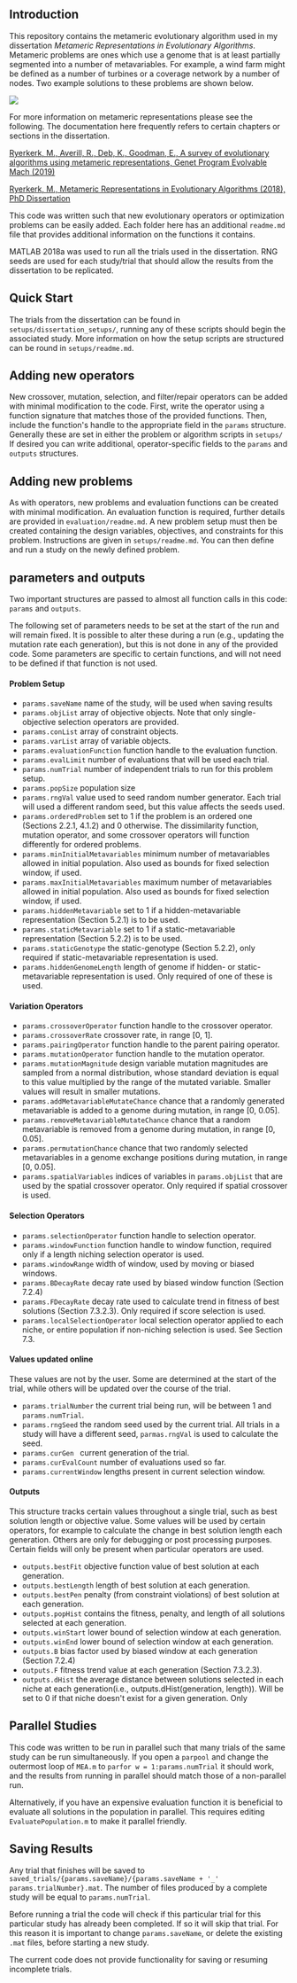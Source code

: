 ## Introduction
This repository contains the metameric evolutionary algorithm used in my dissertation *Metameric Representations in Evolutionary Algorithms*. Metameric problems are ones which use a genome that is at least partially segmented into a number of metavariables. For example, a wind farm might be defined as a number of turbines or a coverage network by a number of nodes. Two example solutions to these problems are shown below. 

![](https://raw.githubusercontent.com/ryerkerk/metameric/master/metameric_examples.png)

For more information on metameric representations please see the following. The documentation here frequently refers to certain chapters or sections in the dissertation.

[Ryerkerk, M., Averill, R., Deb, K., Goodman, E., A survey of evolutionary algorithms using metameric representations, Genet Program Evolvable Mach (2019)](https://rdcu.be/bG8cM)

[Ryerkerk, M., Metameric Representations in Evolutionary Algorithms (2018), PhD Dissertation](https://www.researchgate.net/publication/333175589_Metameric_Representations_in_Evolutionary_Algorithms?_sg=tEIMxCJ3EVZ3MVGZSsZA27tUocu-sEBdWfkhra9KcglSZB7ady_RTt59_QJOQyiaAcNw7YCHXJ203w.O4EjU6kG8v_ghl6FYR5CDeMsTKPIMv550NqgNQJCArO4j2R9_1YR1ED3qFo6yB67pOkm_ck4Z9ZPlcU1w_mcbA&_sgd%5Bnc%5D=0&_sgd%5Bncwor%5D=0)

This code was written such that new evolutionary operators or optimization problems can be easily added. Each folder here has an additional `readme.md` file that provides additional information on the functions it contains.

MATLAB 2018a was used to run all the trials used in the dissertation. RNG seeds are used for each study/trial that should allow the results from the dissertation to be replicated.

## Quick Start

The trials from the dissertation can be found in `setups/dissertation_setups/`, running any of these scripts should begin the associated study. More information on how the setup scripts are structured can be round in `setups/readme.md`. 

 

## Adding new operators

New crossover, mutation, selection, and filter/repair operators can be added with minimal modification to the code. First, write the operator using a function signature that matches those of the provided functions. Then, include the function's handle to the appropriate field in the `params` structure. Generally these are set in either the problem or algorithm scripts in `setups/` If desired you can write additional, operator-specific fields to the `params` and `outputs` structures. 

## Adding new problems

As with operators, new problems and evaluation functions can be created with minimal modification. An evaluation function is required, further details are provided in `evaluation/readme.md`. A new problem setup must then be created containing the design variables, objectives, and constraints for this problem. Instructions are given in `setups/readme.md`. You can then define and run a study on the newly defined problem. 

## parameters and outputs
Two important structures are passed to almost all function calls in this code: `params` and `outputs`. 

The following set of parameters needs to be set at the start of the run and will remain fixed. It is possible to alter these during a run (e.g., updating the mutation rate each generation), but this is not done in any of the provided code. Some parameters are specific to certain functions, and will not need to be defined if that function is not used.

#### Problem Setup
- `params.saveName` name of the study, will be used when saving results
- `params.objList` array of objective objects. Note that only single-objective selection operators are provided.
- `params.conList` array of constraint objects.
- `params.varList` array of variable objects.
- `params.evaluationFunction` function handle to the evaluation function.
- `params.evalLimit` number of evaluations that will be used each trial.
- `params.numTrial` number of independent trials to run for this problem setup.
- `params.popSize` population size
- `params.rngVal` value used to seed random number generator. Each trial will used a different random seed, but this value affects the seeds used.
- `params.orderedProblem` set to 1 if the problem is an ordered one (Sections 2.2.1, 4.1.2) and 0 otherwise. The dissimilarity function, mutation operator, and some crossover operators will function differently for ordered problems.
- `params.minInitialMetavariables` minimum number of metavariables allowed in initial population. Also used as bounds for fixed selection window, if used.
- `params.maxInitialMetavariables` maximum number of metavariables allowed in initial population. Also used as bounds for fixed selection window, if used.
- `params.hiddenMetavariable` set to 1 if a hidden-metavariable representation (Section 5.2.1) is to be used. 
- `params.staticMetavariable` set to 1 if a static-metavariable representation (Section 5.2.2) is to be used.
- `params.staticGenotype` the static-genotype (Section 5.2.2), only required if static-metavariable representation is used.
- `params.hiddenGenomeLength` length of genome if hidden- or static-metavariable representation is used. Only required of one of these is used.

#### Variation Operators
- `params.crossoverOperator` function handle to the crossover operator.
- `params.crossoverRate` crossover rate, in range [0, 1].
- `params.pairingOperator` function handle to the parent pairing operator.
- `params.mutationOperator` function handle to the mutation operator.
- `params.mutationMagnitude` design variable mutation magnitudes are sampled from a normal distribution, whose standard deviation is equal to this value multiplied by the range of the mutated variable. Smaller values will result in smaller mutations.  
- `params.addMetavariableMutateChance` chance that a randomly generated metavariable is added to a genome during mutation, in range [0, 0.05].
- `params.removeMetavariableMutateChance` chance that a random metavariable is removed from a genome during mutation, in range [0, 0.05].
- `params.permutationChance` chance that two randomly selected metavariables in a genome exchange positions during mutation, in range [0, 0.05].
- `params.spatialVariables` indices of variables in `params.objList` that are used by the spatial crossover operator. Only required if spatial crossover is used.

#### Selection Operators
- `params.selectionOperator` function handle to selection operator.
- `params.windowFunction` function handle to window function, required only if a length niching selection operator is used.
- `params.windowRange` width of window, used by moving or biased windows.
- `params.BDecayRate` decay rate used by biased window function (Section 7.2.4)
- `params.FDecayRate` decay rate used to calculate trend in fitness of best solutions (Section 7.3.2.3). Only required if score selection is used.
- `params.localSelectionOperator` local selection operator applied to each niche, or entire population if non-niching selection is used. See Section 7.3.

#### Values updated online
These values are not by the user. Some are determined at the start of the trial, while others will be updated over the course of the trial.

- `params.trialNumber` the current trial being run, will be between 1 and `params.numTrial`.
- `params.rngSeed` the random seed used by the current trial. All trials in a study will have a different seed, `parmas.rngVal` is used to calculate the seed.
- `params.curGen ` current generation of the trial.
- `params.curEvalCount` number of evaluations used so far.
- `params.currentWindow` lengths present in current selection window.

#### Outputs
This structure tracks certain values throughout a single trial, such as best solution length or objective value. Some values will be used by certain operators, for example to calculate the change in best solution length each generation. Others are only for debugging or post processing purposes. Certain fields will only be present when particular operators are used. 

- `outputs.bestFit` objective function value of best solution at each generation.
- `outputs.bestLength` length of best solution at each generation.
- `outputs.bestPen` penalty (from constraint violations) of best solution at each generation.
- `outputs.popHist` contains the fitness, penalty, and length of all solutions selected at each generation.
- `outputs.winStart` lower bound of selection window at each generation.
- `outputs.winEnd` lower bound of selection window at each generation.
- `outputs.B` bias factor used by biased window at each generation (Section 7.2.4)
- `outputs.F` fitness trend value at each generation (Section 7.3.2.3).
- `outputs.dHist` the average distance between solutions selected in each niche at each generation(i.e., outputs.dHist(generation, length)). Will be set to 0 if that niche doesn't exist for a given generation. Only 


## Parallel Studies
This code was written to be run in parallel such that many trials of the same study can be run simultaneously. If you open a `parpool` and change the outermost loop of `MEA.m` to `parfor w = 1:params.numTrial` it should work, and the results from running in parallel should match those of a non-parallel run.

Alternatively, if you have an expensive evaluation function it is beneficial to evaluate all solutions in the population in parallel. This requires editing `EvaluatePopulation.m` to make it parallel friendly.

## Saving Results

Any trial that finishes will be saved to `saved_trials/{params.saveName}/{params.saveName + '_' params.trialNumber}.mat`. The number of files produced by a complete study will be equal to `params.numTrial`. 

Before running a trial the code will check if this particular trial for this particular study has already been completed. If so it will skip that trial. For this reason it is important to change `params.saveName`, or delete the existing `.mat` files, before starting a new study.

The current code does not provide functionality for saving or resuming incomplete trials.
